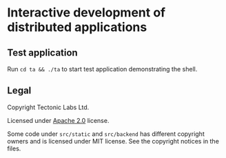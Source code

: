 # Interactive development of distributed applications

## Test application

Run `cd ta && ./ta` to start test application demonstrating the shell.

## Legal

Copyright Tectonic Labs Ltd.

Licensed under [Apache 2.0](LICENSE) license.

Some code under `src/static` and `src/backend` has different copyright
owners and is licensed under MIT license. See the copyright notices in the
files.
